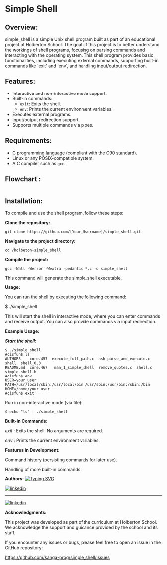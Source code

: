<a href="https://zupimages.net/viewer.php?id=25/02/4rvj.jpg"><img src="https://zupimages.net/up/25/02/4rvj.jpg" alt="" /></a>
# Simple Shell

## Overview:
simple_shell is a simple Unix shell program built as part of an educational project at Holberton School. The goal of this project is to better understand the workings of shell programs, focusing on parsing commands and interacting with the operating system. This shell program provides basic functionalities, including executing external commands, supporting built-in commands like 'exit' and 'env', and handling input/output redirection.

## Features:
- Interactive and non-interactive mode support.
- Built-in commands:
  - `exit`: Exits the shell.
  - `env`: Prints the current environment variables.
- Executes external programs.
- Input/output redirection support.
- Supports multiple commands via pipes.

## Requirements:
- C programming language (compliant with the C90 standard).
- Linux or any POSIX-compatible system.
- A C compiler such as `gcc`.
## Flowchart : 
<a href="https://zupimages.net/viewer.php?id=25/02/792p.png"><img src="https://zupimages.net/up/25/02/792p.png" alt="" /></a>


## Installation:
To compile and use the shell program, follow these steps:

**Clone the repository:**

    git clone https://github.com/[Your_Username]/simple_shell.git

**Navigate to the project directory:**

    cd /holbeton-simple_shell

**Compile the project:**

    gcc -Wall -Werror -Wextra -pedantic *.c -o simple_shell

This command will generate the simple_shell executable. 

**Usage:**

You can run the shell by executing the following command:

$ ./simple_shell

This will start the shell in interactive mode, where you can enter commands and receive output. You can also provide commands via input redirection.

**Example Usage:**

***Start the shell:***

    $ ./simple_shell
    #cisfun$ ls
    AUTHORS    core.457  execute_full_path.c  hsh parse_and_execute.c  shell  shell_0.3
    README.md  core.467   man_1_simple_shell  remove_quotes.c  shell.c  simple_shell.h
    #cisfun$ env
    USER=your_user
    PATH=/usr/local/sbin:/usr/local/bin:/usr/sbin:/usr/bin:/sbin:/bin
    HOME=/home/your_user
    #cisfun$ exit

Run in non-interactive mode (via file):

    $ echo "ls" | ./simple_shell

**Built-in Commands:**

*exit* : Exits the shell. No arguments are required. 

*env* : Prints the current environment variables.

**Features in Development:**

Command history (persisting commands for later use).

Handling of more built-in commands.

**Authors:**
[![Typing SVG](https://readme-typing-svg.herokuapp.com?font=Fira+Code&pause=1000&width=435&lines=AUTEURS+++%3A+Wilfried+Panol+Gu%C3%A9l%C3%A9+;Kanga+kouakoua+brice;Nomen+Ratsimba)](https://git.io/typing-svg)



[![linkedin](https://img.shields.io/badge/linkedin-0A66C2?style=for-the-badge&logo=linkedin&logoColor=white)](https://www.linkedin.com/shareArticle?url=https%3A%2F%2Fwww.linkedin.com%2Fme%3Ftrk%3Dp_mwlite_feed-secondary_nav&mini=true)
****  
[![linkedin](https://img.shields.io/badge/linkedin-0A66C2?style=for-the-badge&logo=linkedin&logoColor=white)](https://www.linkedin.com/in/kanga-kouakou-brice-8a787a16a/)

**Acknowledgments:**

This project was developed as part of the curriculum at Holberton School. We acknowledge the support and guidance provided by the school and its staff.

If you encounter any issues or bugs, please feel free to open an issue in the GitHub repository: 

 https://github.com/kanga-prog/simple_shell/issues
